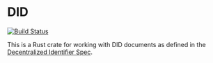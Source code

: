 # DID

[![Build Status](https://travis-ci.com/mikelodder7/did.svg?branch=master)](https://travis-ci.org/mikelodder7/did)

This is a Rust crate for working with DID documents as defined in the
[Decentralized Identifier Spec](https://w3c-ccg.github.io/did-spec/).
